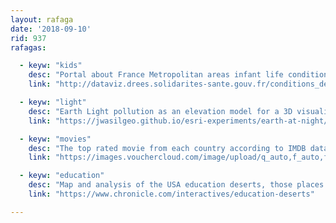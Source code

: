 ```yaml
---
layout: rafaga
date: '2018-09-10'
rid: 937
rafagas:

  - keyw: "kids"
    desc: "Portal about France Metropolitan areas infant life conditions"
    link: "http://dataviz.drees.solidarites-sante.gouv.fr/conditions_de_vie_des_enfants/"

  - keyw: "light"
    desc: "Earth Light pollution as an elevation model for a 3D visualization from night satellite imagery"
    link: "https://jwasilgeo.github.io/esri-experiments/earth-at-night/"

  - keyw: "movies"
    desc: "The top rated movie from each country according to IMDB data"
    link: "https://images.vouchercloud.com/image/upload/q_auto,f_auto,fl_strip_profile/Every_Countrys_Best_Movie"

  - keyw: "education"
    desc: "Map and analysis of the USA education deserts, those places that are more than an hour from the closest university, and how geography can help to education access"
    link: "https://www.chronicle.com/interactives/education-deserts"

---
```

